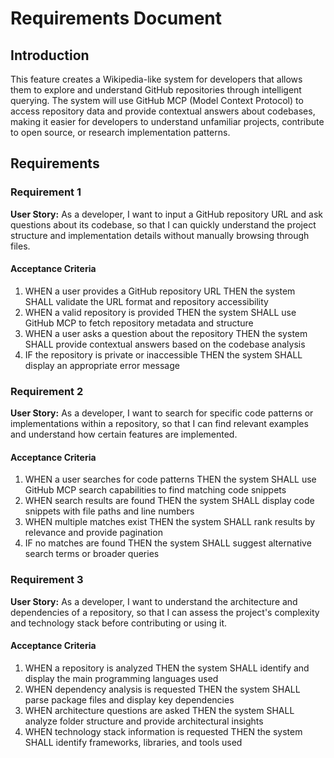 # Requirements Document

## Introduction

This feature creates a Wikipedia-like system for developers that allows them to explore and understand GitHub repositories through intelligent querying. The system will use GitHub MCP (Model Context Protocol) to access repository data and provide contextual answers about codebases, making it easier for developers to understand unfamiliar projects, contribute to open source, or research implementation patterns.

## Requirements

### Requirement 1

**User Story:** As a developer, I want to input a GitHub repository URL and ask questions about its codebase, so that I can quickly understand the project structure and implementation details without manually browsing through files.

#### Acceptance Criteria

1. WHEN a user provides a GitHub repository URL THEN the system SHALL validate the URL format and repository accessibility
2. WHEN a valid repository is provided THEN the system SHALL use GitHub MCP to fetch repository metadata and structure
3. WHEN a user asks a question about the repository THEN the system SHALL provide contextual answers based on the codebase analysis
4. IF the repository is private or inaccessible THEN the system SHALL display an appropriate error message

### Requirement 2

**User Story:** As a developer, I want to search for specific code patterns or implementations within a repository, so that I can find relevant examples and understand how certain features are implemented.

#### Acceptance Criteria

1. WHEN a user searches for code patterns THEN the system SHALL use GitHub MCP search capabilities to find matching code snippets
2. WHEN search results are found THEN the system SHALL display code snippets with file paths and line numbers
3. WHEN multiple matches exist THEN the system SHALL rank results by relevance and provide pagination
4. IF no matches are found THEN the system SHALL suggest alternative search terms or broader queries

### Requirement 3

**User Story:** As a developer, I want to understand the architecture and dependencies of a repository, so that I can assess the project's complexity and technology stack before contributing or using it.

#### Acceptance Criteria

1. WHEN a repository is analyzed THEN the system SHALL identify and display the main programming languages used
2. WHEN dependency analysis is requested THEN the system SHALL parse package files and display key dependencies
3. WHEN architecture questions are asked THEN the system SHALL analyze folder structure and provide architectural insights
4. WHEN technology stack information is requested THEN the system SHALL identify frameworks, libraries, and tools used


